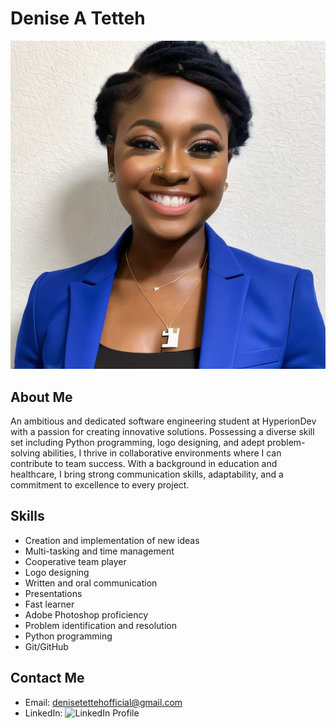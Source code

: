 # **Denise A Tetteh**
![Profile Picture](GitHubProfilePic.png)
## **About Me**
An ambitious and dedicated software engineering student at HyperionDev with a passion for creating innovative solutions. Possessing a diverse skill set including Python programming, logo designing, and adept problem-solving abilities, I thrive in collaborative environments where I can contribute to team success. With a background in education and healthcare, I bring strong communication skills, adaptability, and a commitment to excellence to every project.
## Skills
* Creation and implementation of new ideas  
* Multi-tasking and time management
* Cooperative team player
* Logo designing
* Written and oral communication
* Presentations
* Fast learner
* Adobe Photoshop proficiency
* Problem identification and resolution
* Python programming
* Git/GitHub
## **Contact Me**
* Email: denisetettehofficial@gmail.com
* LinkedIn: ![LinkedIn Profile](http://linkedin.com/in/denise-tetteh-874897285)
